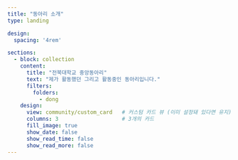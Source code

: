 ```yaml
---
title: "동아리 소개"
type: landing

design:
  spacing: '4rem'

sections:
  - block: collection
    content:
      title: "전북대학교 중앙동아리"
      text: "제가 활동했던 그리고 활동중인 동아리입니다."
      filters:
        folders:
          - dong
    design:
      view: community/custom_card   # 커스텀 카드 뷰 (이미 설정돼 있다면 유지)
      columns: 3                    # 3개의 카드
      fill_image: true
      show_date: false
      show_read_time: false
      show_read_more: false
---
```

